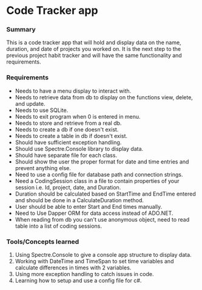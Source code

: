 # Code Tracker app

### Summary

This is a code tracker app that will hold and 
display data on the name, duration, and date of 
projects you worked on. It is the next step to
the previous project habit tracker and will have
the same functionality and requirements.

### Requirements

- Needs to have a menu display to interact with.
- Needs to retrieve data from db to display on
the functions view, delete, and update.
- Needs to use SQLite.
- Needs to exit program when 0 is entered in menu.
- Needs to store and retrieve from a real db.
- Needs to create a db if one doesn't exist.
- Needs to create a table in db if doesn't exist.
- Should have sufficient exception handling. 
- Should use Spectre.Console library to display 
data.
- Should have separate file for each class.
- Should show the user the proper format for date
and time entries and prevent anything else.
- Need to use a config file for database path and
connection strings.
- Need a CodingSession class in a file to contain
properties of your session i.e. Id, project, date, and Duration.
- Duration should be calculated based on StartTime
and EndTime entered and should be done in a 
CalculateDuration method.
- User should be able to enter Start and End times
manually.
- Need to Use Dapper ORM for data access instead 
of ADO.NET.
- When reading from db you can't use anonymous 
object, need to read table into a list of coding
sessions.

### Tools/Concepts learned

1. Using Spectre.Console to give a console app structure to display data.
2. Working with DateTime and TimeSpan to set time variables and calculate
   differences in times with 2 variables.
3. Using more exception handling to catch issues in code.
4. Learning how to setup and use a config file for c#.

